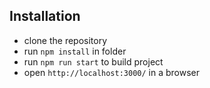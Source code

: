 ## Installation
- clone the repository
- run `npm install` in folder
- run `npm run start` to build project
- open `http://localhost:3000/` in a browser

